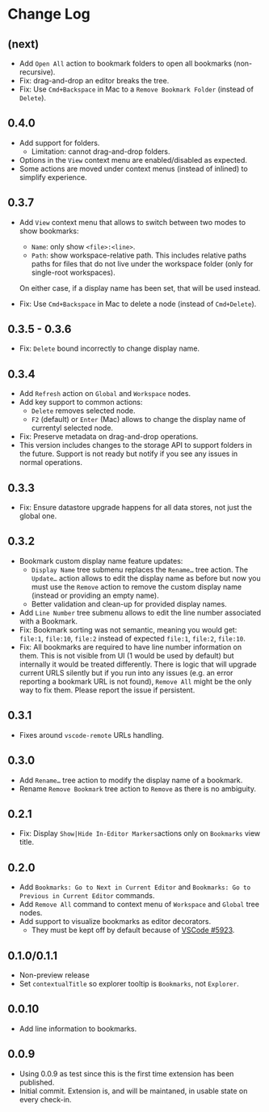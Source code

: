 # Change Log

## (next)

- Add `Open All` action to bookmark folders to open all bookmarks (non-recursive).
- Fix: drag-and-drop an editor breaks the tree.
- Fix: Use `Cmd+Backspace` in Mac to a `Remove Bookmark Folder` (instead of `Delete`).

## 0.4.0

- Add support for folders.
  - Limitation: cannot drag-and-drop folders.
- Options in the `View` context menu are enabled/disabled as expected.
- Some actions are moved under context menus (instead of inlined) to simplify experience.

## 0.3.7

- Add `View` context menu that allows to switch between two modes to show bookmarks:

  - `Name`: only show `<file>:<line>`.
  - `Path`: show workspace-relative path. This includes relative paths paths for files that do not live under the workspace folder (only for single-root workspaces).

  On either case, if a display name has been set, that will be used instead.

- Fix: Use `Cmd+Backspace` in Mac to delete a node (instead of `Cmd+Delete`).

## 0.3.5 - 0.3.6

- Fix: `Delete` bound incorrectly to change display name.

## 0.3.4

- Add `Refresh` action on `Global` and `Workspace` nodes.
- Add key support to common actions:
  - `Delete` removes selected node.
  - `F2` (default) or `Enter` (Mac) allows to change the display name of currentyl selected node.
- Fix: Preserve metadata on drag-and-drop operations.
- This version includes changes to the storage API to support folders in the future. Support is not ready but notify if you see any issues in normal operations.

## 0.3.3

- Fix: Ensure datastore upgrade happens for all data stores, not just the global one.

## 0.3.2

- Bookmark custom display name feature updates:
  - `Display Name` tree submenu replaces the `Rename…` tree action. The `Update…` action allows to edit the display name as before but now you must use the `Remove` action to remove the custom display name (instead or providing an empty name).
  - Better validation and clean-up for provided display names.
- Add `Line Number` tree submenu allows to edit the line number associated with a Bookmark.
- Fix: Bookmark sorting was not semantic, meaning you would get: `file:1`, `file:10`, `file:2` instead of expected `file:1`, `file:2`, `file:10`.
- Fix: All bookmarks are required to have line number information on them. This is not visible from UI (1 would be used by default) but internally it would be treated differently. There is logic that will upgrade current URLS silently but if you run into any issues (e.g. an error reporting a bookmark URL is not found), `Remove All` might be the only way to fix them. Please report the issue if persistent.

## 0.3.1

- Fixes around `vscode-remote` URLs handling.

## 0.3.0

- Add `Rename…` tree action to modify the display name of a bookmark.
- Rename `Remove Bookmark` tree action to `Remove` as there is no ambiguity.

## 0.2.1

- Fix: Display `Show|Hide In-Editor Markers`actions only on `Bookmarks` view title.

## 0.2.0

- Add `Bookmarks: Go to Next in Current Editor` and `Bookmarks: Go to Previous in Current Editor` commands.
- Add `Remove All` command to context menu of `Workspace` and `Global` tree nodes.
- Add support to visualize bookmarks as editor decorators.
  - They must be kept off by default because of [VSCode #5923](https://github.com/Microsoft/vscode/issues/5923).

## 0.1.0/0.1.1

- Non-preview release
- Set `contextualTitle` so explorer tooltip is `Bookmarks`, not `Explorer`.

## 0.0.10

- Add line information to bookmarks.

## 0.0.9

- Using 0.0.9 as test since this is the first time extension has been published.
- Initial commit. Extension is, and will be maintaned, in usable state on every check-in.
